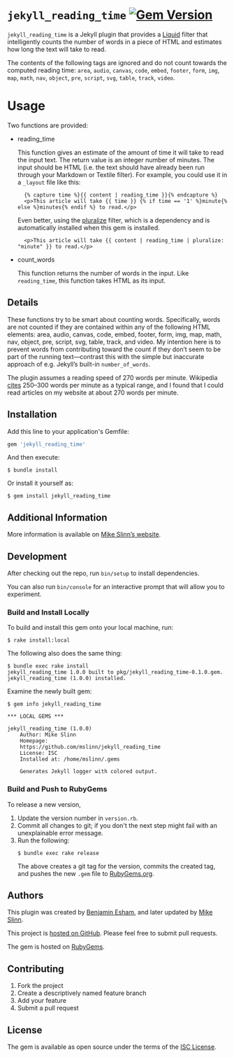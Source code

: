 `jekyll_reading_time`
[![Gem Version](https://badge.fury.io/rb/jekyll_reading_time.svg)](https://badge.fury.io/rb/jekyll_reading_time)
===========

`jekyll_reading_time` is a Jekyll plugin that provides a [Liquid](http://www.liquidmarkup.org/) filter that intelligently counts the number of words in a piece of HTML and estimates how long the text will take to read.

The contents of the following tags are ignored and do not count towards the computed reading time:
`area`, `audio`, `canvas`, `code`, `embed`, `footer`, `form`, `img`, `map`, `math`, `nav`, `object`, `pre`, `script`, `svg`, `table`, `track`, `video`.


# Usage

Two functions are provided:

* reading\_time

  This function gives an estimate of the amount of time it will take to read the input text. The return value is an integer number of minutes. The input should be HTML (i.e. the text should have already been run through your Markdown or Textile filter). For example, you could use it in a `_layout` file like this:

        {% capture time %}{{ content | reading_time }}{% endcapture %}
        <p>This article will take {{ time }} {% if time == '1' %}minute{% else %}minutes{% endif %} to read.</p>

  Even better, using the [pluralize](https://github.com/bdesham/pluralize) filter, which is a dependency and is automatically installed when this gem is installed.

        <p>This article will take {{ content | reading_time | pluralize: "minute" }} to read.</p>

* count\_words

  This function returns the number of words in the input. Like `reading_time`, this function takes HTML as its input.

## Details

These functions try to be smart about counting words. Specifically, words are not counted if they are contained within any of the following HTML elements: area, audio, canvas, code, embed, footer, form, img, map, math, nav, object, pre, script, svg, table, track, and video. My intention here is to prevent words from contributing toward the count if they don’t seem to be part of the running text—contrast this with the simple but inaccurate approach of e.g. Jekyll’s built-in `number_of_words`.

The plugin assumes a reading speed of 270 words per minute. Wikipedia [cites](https://en.wikipedia.org/w/index.php?title=Words_per_minute&oldid=569027766#Reading_and_comprehension) 250–300 words per minute as a typical range, and I found that I could read articles on my website at about 270 words per minute.

## Installation

Add this line to your application's Gemfile:

```ruby
gem 'jekyll_reading_time'
```

And then execute:

    $ bundle install

Or install it yourself as:

    $ gem install jekyll_reading_time


## Additional Information
More information is available on
[Mike Slinn&rsquo;s website](https://www.mslinn.com/blog/2020/10/03/jekyll-plugins.html).


## Development

After checking out the repo, run `bin/setup` to install dependencies.

You can also run `bin/console` for an interactive prompt that will allow you to experiment.


### Build and Install Locally
To build and install this gem onto your local machine, run:
```shell
$ rake install:local
```

The following also does the same thing:
```shell
$ bundle exec rake install
jekyll_reading_time 1.0.0 built to pkg/jekyll_reading_time-0.1.0.gem.
jekyll_reading_time (1.0.0) installed.
```

Examine the newly built gem:
```shell
$ gem info jekyll_reading_time

*** LOCAL GEMS ***

jekyll_reading_time (1.0.0)
    Author: Mike Slinn
    Homepage:
    https://github.com/mslinn/jekyll_reading_time
    License: ISC
    Installed at: /home/mslinn/.gems

    Generates Jekyll logger with colored output.
```

### Build and Push to RubyGems
To release a new version,
  1. Update the version number in `version.rb`.
  2. Commit all changes to git; if you don't the next step might fail with an unexplainable error message.
  3. Run the following:
     ```shell
     $ bundle exec rake release
     ```
     The above creates a git tag for the version, commits the created tag,
     and pushes the new `.gem` file to [RubyGems.org](https://rubygems.org).


## Authors

This plugin was created by [Benjamin Esham](https://esham.io),
and later updated by [Mike Slinn](https://mslinn.com).

This project is [hosted on GitHub](https://github.com/mslinn/jekyll_reading_time). Please feel free to submit pull requests.

The gem is hosted on [RubyGems](https://rubygems.org).


## Contributing

1. Fork the project
2. Create a descriptively named feature branch
3. Add your feature
4. Submit a pull request


## License

The gem is available as open source under the terms of the [ISC License](https://opensource.org/licenses/ISC).

